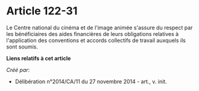 # Article 122-31

Le Centre national du cinéma et de l'image animée s'assure du respect par les bénéficiaires des aides financières de leurs
obligations relatives à l'application des conventions et accords collectifs de travail auxquels ils sont soumis.

**Liens relatifs à cet article**

_Créé par_:

  - Délibération n°2014/CA/11 du 27 novembre 2014 - art., v. init.
